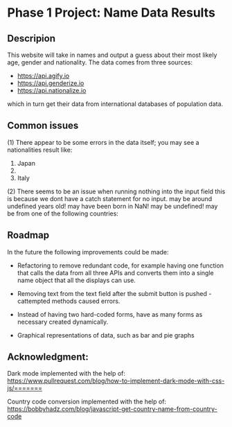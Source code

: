 # Phase 1 Project: Name Data Results


## Descripion 
This website will take in names and output a guess about their most likely age, gender and nationality. The data comes from three sources: 

- https://api.agify.io
- https://api.genderize.io
- https://api.nationalize.io

which in turn get their data from international databases of population data.


## Common issues 

(1) There appear to be some errors in the data itself; you may see a nationalities result like:
1. Japan
2. 
3. Italy

(2) There seems to be an issue when running nothing into the input field this is because we dont have a catch statement for no input.
may be around undefined years old!
may have been born in NaN!
may be undefined!
may be from one of the following countries:


## Roadmap

In the future the following improvements could be made:

- Refactoring to remove redundant code, for example having one function that calls the data from all three APIs and converts them into a single name object that all the displays can use.

- Removing text from the text field after the submit button is pushed - cattempted methods caused errors.

- Instead of having two hard-coded forms, have as many forms as necessary created dynamically.

- Graphical representations of data, such as bar and pie graphs


## Acknowledgment:

Dark mode implemented with the help of:
https://www.pullrequest.com/blog/how-to-implement-dark-mode-with-css-js/=======


Country code conversion implemented with the help of:
https://bobbyhadz.com/blog/javascript-get-country-name-from-country-code
